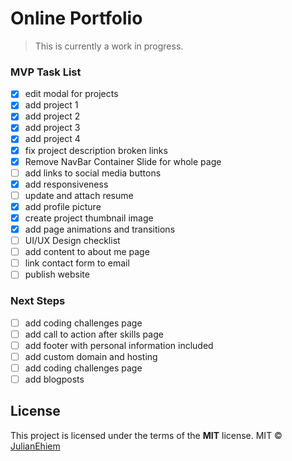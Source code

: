 # Online Portfolio

> This is currently a work in progress.

### MVP Task List

- [x] edit modal for projects
- [x] add project 1
- [x] add project 2
- [x] add project 3
- [x] add project 4
- [x] fix project description broken links
- [x] Remove NavBar Container Slide for whole page
- [ ] add links to social media buttons
- [x] add responsiveness
- [ ] update and attach resume
- [x] add profile picture
- [x] create project thumbnail image
- [x] add page animations and transitions
- [ ] UI/UX Design checklist
- [ ] add content to about me page
- [ ] link contact form to email
- [ ] publish website

### Next Steps

- [ ] add coding challenges page
- [ ] add call to action after skills page
- [ ] add footer with personal information included
- [ ] add custom domain and hosting
- [ ] add coding challenges page
- [ ] add blogposts

## License

This project is licensed under the terms of the **MIT** license.
MIT © [JulianEhiem](https://github.com/JulianEhiem)
